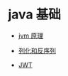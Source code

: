 # java 基础

* [jvm 原理](markdown/java/jvm)

* [列化和反序列](markdown/java/01.md)
* [JWT](markdown/java/jwt)

